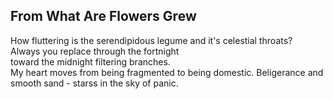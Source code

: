 From What Are Flowers Grew
--------------------------
How fluttering is the serendipidous legume and it's celestial throats?  
Always you replace through the fortnight  
toward the midnight filtering branches.  
My heart moves from being fragmented to being domestic. Beligerance and smooth sand - starss in the sky of panic.  
